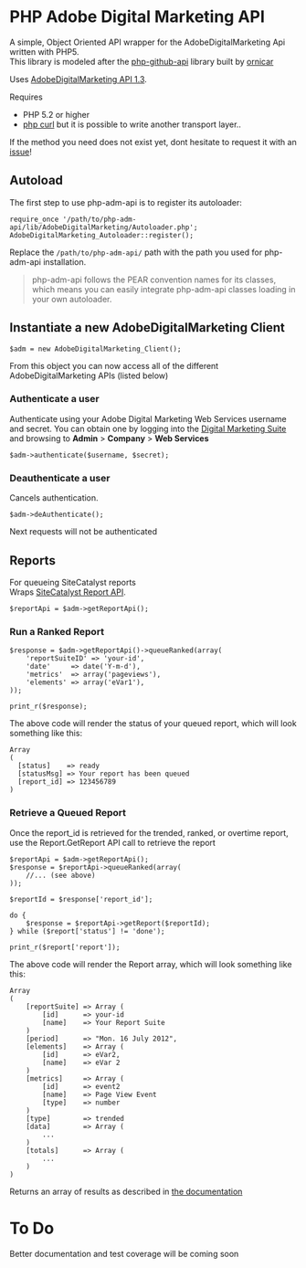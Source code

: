 # PHP Adobe Digital Marketing API

A simple, Object Oriented API wrapper for the AdobeDigitalMarketing Api written with PHP5.  
This library is modeled after the [php-github-api](https://github.com/ornicar/php-github-api) library built by [ornicar](https://github.com/ornicar)

Uses [AdobeDigitalMarketing API 1.3](http://developer.omniture.com/en_US/documentation).

Requires

 * PHP 5.2 or higher
 * [php curl](http://php.net/manual/en/book.curl.php) but it is possible to write another transport layer..

If the method you need does not exist yet, dont hesitate to request it with an [issue](http://github.com/Adobe-Digital-Marketing/php-adm-api/issues)!

## Autoload

The first step to use php-adm-api is to register its autoloader:

    require_once '/path/to/php-adm-api/lib/AdobeDigitalMarketing/Autoloader.php';
    AdobeDigitalMarketing_Autoloader::register();

Replace the `/path/to/php-adm-api/` path with the path you used for php-adm-api installation.

> php-adm-api follows the PEAR convention names for its classes, which means you can easily integrate php-adm-api classes loading in your own autoloader.

## Instantiate a new AdobeDigitalMarketing Client

    $adm = new AdobeDigitalMarketing_Client();

From this object you can now access all of the different AdobeDigitalMarketing APIs (listed below)

### Authenticate a user

Authenticate using your Adobe Digital Marketing Web Services username and secret.  You can obtain one by logging into the [Digital Marketing Suite](https://my.omniture.com) and browsing to **Admin** > **Company** > **Web Services**

    $adm->authenticate($username, $secret);

### Deauthenticate a user

Cancels authentication.

    $adm->deAuthenticate();

Next requests will not be authenticated

## Reports

For queueing SiteCatalyst reports  
Wraps [SiteCatalyst Report API](http://developer.omniture.com/en_US/documentation/sitecatalyst-reporting).

    $reportApi = $adm->getReportApi();

### Run a Ranked Report

    $response = $adm->getReportApi()->queueRanked(array(
        'reportSuiteID' => 'your-id', 
        'date'     => date('Y-m-d'),
        'metrics'  => array('pageviews'),
        'elements' => array('eVar1'),
    ));
    
    print_r($response);

The above code will render the status of your queued report, which will look something like this:

    Array
    (
      [status]    => ready
      [statusMsg] => Your report has been queued
      [report_id] => 123456789
    )
    
### Retrieve a Queued Report

Once the report_id is retrieved for the trended, ranked, or overtime report, use the Report.GetReport API call to retrieve the report

    $reportApi = $adm->getReportApi();
    $response = $reportApi->queueRanked(array(
        //... (see above)
    ));
    
    $reportId = $response['report_id'];

    do {
        $response = $reportApi->getReport($reportId);
    } while ($report['status'] != 'done');

    print_r($report['report']);

The above code will render the Report array, which will look something like this:

    Array
    (
        [reportSuite] => Array (
            [id]      => your-id
            [name]    => Your Report Suite
        )
        [period]      => "Mon. 16 July 2012",
        [elements]    => Array (
            [id]      => eVar2,
            [name]    => eVar 2
        )
        [metrics]     => Array (
            [id]      => event2
            [name]    => Page View Event
            [type]    => number
        )
        [type]        => trended
        [data]        => Array (
            ...
        )
        [totals]      => Array (
            ...
        )
    )

Returns an array of results as described in [the documentation](https://developer.omniture.com/en_US/documentation/sitecatalyst-reporting/r-reportqueueresponse)

# To Do

Better documentation and test coverage will be coming soon

